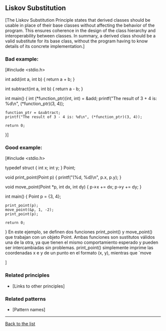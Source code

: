 ## Liskov Substitution

[The Liskov Substitution Principle states that derived classes should be usable in place of their base classes without affecting the behavior of the program. This ensures coherence in the design of the class hierarchy and interoperability between classes. In summary, a derived class should be a valid substitute for its base class, without the program having to know details of its concrete implementation.]

### Bad example:

[#include <stdio.h>

int add(int a, int b) {
    return a + b;
}

int subtract(int a, int b) {
    return a - b;
}

int main() {
    int (*function_ptr)(int, int) = &add;
    printf("The result of 3 + 4 is: %d\n", (*function_ptr)(3, 4));
    
    function_ptr = &subtract;
    printf("The result of 3 - 4 is: %d\n", (*function_ptr)(3, 4));
    
    return 0;
}]

### Good example:

[#include <stdio.h>

typedef struct {
    int x;
    int y;
} Point;

void print_point(Point p) {
    printf("(%d, %d)\n", p.x, p.y);
}

void move_point(Point *p, int dx, int dy) {
    p->x += dx;
    p->y += dy;
}

int main() {
    Point p = {3, 4};
    
    print_point(p);
    move_point(&p, 1, -2);
    print_point(p);
    
    return 0;
}
En este ejemplo, se definen dos funciones print_point() y move_point() que trabajan con un objeto Point. Ambas funciones son sustitutos válidos una de la otra, ya que tienen el mismo comportamiento esperado y pueden ser intercambiadas sin problemas. print_point() simplemente imprime las coordenadas x e y de un punto en el formato (x, y), mientras que `move



]

### Related principles

- [Links to other principles] 

### Related patterns

- [Pattern names]

---
[Back to the list](./README.md)